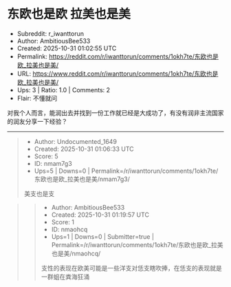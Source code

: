 # 东欧也是欧 拉美也是美

- Subreddit: r_iwanttorun
- Author: AmbitiousBee533
- Created: 2025-10-31 01:02:55 UTC
- Permalink: https://reddit.com/r/iwanttorun/comments/1okh7te/东欧也是欧_拉美也是美/
- URL: https://www.reddit.com/r/iwanttorun/comments/1okh7te/东欧也是欧_拉美也是美/
- Ups: 3 | Ratio: 1.0 | Comments: 2
- Flair: 不懂就问


对我个人而言，能润出去并找到一份工作就已经是大成功了，有没有润非主流国家的润友分享一下经验？


---

> - Author: Undocumented_1649
> - Created: 2025-10-31 01:06:33 UTC
> - Score: 5
> - ID: nmam7g3
> - Ups=5 | Downs=0 | Permalink=/r/iwanttorun/comments/1okh7te/东欧也是欧_拉美也是美/nmam7g3/
>
> 美支也是支

>> - Author: AmbitiousBee533
>> - Created: 2025-10-31 01:19:57 UTC
>> - Score: 1
>> - ID: nmaohcq
>> - Ups=1 | Downs=0 | Submitter=true | Permalink=/r/iwanttorun/comments/1okh7te/东欧也是欧_拉美也是美/nmaohcq/
>>
>> 支性的表现在欧美可能是一些洋支对恁支瞎吹捧，在恁支的表现就是一群蛆在粪海狂涌
